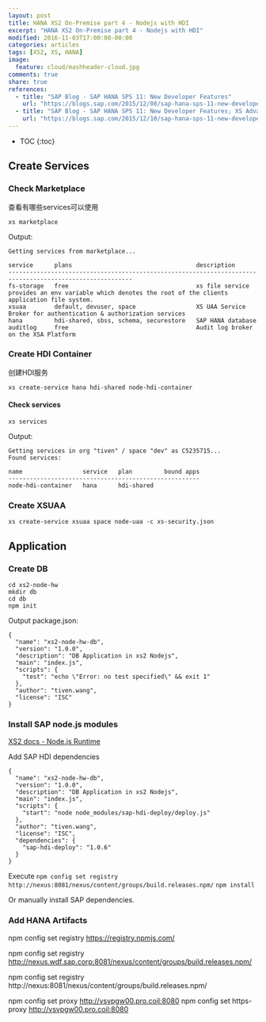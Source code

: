 ```yaml
---
layout: post
title: HANA XS2 On-Premise part 4 - Nodejs with HDI
excerpt: "HANA XS2 On-Premise part 4 - Nodejs with HDI"
modified: 2016-11-03T17:00:00-00:00
categories: articles
tags: [XS2, XS, HANA]
image:
  feature: cloud/mashheader-cloud.jpg
comments: true
share: true
references:
  - title: "SAP Blog - SAP HANA SPS 11: New Developer Features"
    url: "https://blogs.sap.com/2015/12/08/sap-hana-sps-11-new-developer-features/"
  - title: "SAP Blog - SAP HANA SPS 11: New Developer Features; XS Advanced"
    url: "https://blogs.sap.com/2015/12/10/sap-hana-sps-11-new-developer-features-tooling-getting-started/"
---
```


* TOC
{:toc}

## Create Services

### Check Marketplace

查看有哪些services可以使用

`xs marketplace`

Output:

```
Getting services from marketplace...

service      plans                                   description
---------------------------------------------------------------------------------------------------------
fs-storage   free                                    xs file service provides an env variable which denotes the root of the clients application file system.
xsuaa        default, devuser, space                 XS UAA Service Broker for authentication & authorization services
hana         hdi-shared, sbss, schema, securestore   SAP HANA database
auditlog     free                                    Audit log broker on the XSA Platform
```

### Create HDI Container

创建HDI服务

`xs create-service hana hdi-shared node-hdi-container`

#### Check services

`xs services`

Output:

```
Getting services in org "tiven" / space "dev" as C5235715...
Found services:

name                 service   plan         bound apps
------------------------------------------------------
node-hdi-container   hana      hdi-shared
```

### Create XSUAA

`xs create-service xsuaa space node-uaa -c xs-security.json`

## Application

### Create DB

```
cd xs2-node-hw
mkdir db
cd db
npm init
```

Output package.json:

```
{
  "name": "xs2-node-hw-db",
  "version": "1.0.0",
  "description": "DB Application in xs2 Nodejs",
  "main": "index.js",
  "scripts": {
    "test": "echo \"Error: no test specified\" && exit 1"
  },
  "author": "tiven.wang",
  "license": "ISC"
}
```

### Install SAP node.js modules

[XS2 docs - Node.js Runtime][2]

Add SAP HDI dependencies

```
{
  "name": "xs2-node-hw-db",
  "version": "1.0.0",
  "description": "DB Application in xs2 Nodejs",
  "main": "index.js",
  "scripts": {
    "start": "node node_modules/sap-hdi-deploy/deploy.js"
  },
  "author": "tiven.wang",
  "license": "ISC",
  "dependencies": {
    "sap-hdi-deploy": "1.0.6"
  }
}
```

Execute `npm config set registry http://nexus:8081/nexus/content/groups/build.releases.npm/`
`npm install`

 Or manually install SAP dependencies.

### Add HANA Artifacts



[1]:https://github.wdf.sap.corp/xs2/XS_JAVASCRIPT
[2]:/docs/xs2/SAP-GitHub-Wiki-xs2-NodeJsRuntime.pdf

[3]:http://nexus.wdf.sap.corp:8081/nexus/content/groups/build.milestones.npm/

npm config set registry https://registry.npmjs.com/

npm config set registry http://nexus.wdf.sap.corp:8081/nexus/content/groups/build.releases.npm/

npm config set registry http://nexus:8081/nexus/content/groups/build.releases.npm/

npm config set proxy http://vsvpgw00.pro.coil:8080
npm config set https-proxy http://vsvpgw00.pro.coil:8080
